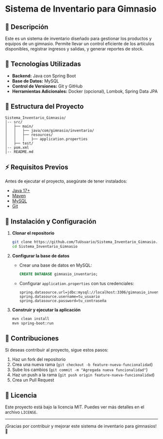# Sistema de Inventario para Gimnasio

## 📌 Descripción
Este es un sistema de inventario diseñado para gestionar los productos y equipos de un gimnasio. Permite llevar un control eficiente de los artículos disponibles, registrar ingresos y salidas, y generar reportes de stock.

## 🚀 Tecnologías Utilizadas
- **Backend:** Java con Spring Boot
- **Base de Datos:** MySQL
- **Control de Versiones:** Git y GitHub
- **Herramientas Adicionales:** Docker (opcional), Lombok, Spring Data JPA

## 📂 Estructura del Proyecto
```
Sistema_Inventario_Gimnasio/
│-- src/
│   ├── main/
│   │   ├── java/com/gimnasio/inventario/
│   │   ├── resources/
│   │   │   ├── application.properties
│   ├── test/
│-- pom.xml
│-- README.md
```

## ⚡ Requisitos Previos
Antes de ejecutar el proyecto, asegúrate de tener instalados:
- [Java 17+](https://www.oracle.com/java/technologies/javase/jdk17-archive-downloads.html)
- [Maven](https://maven.apache.org/download.cgi)
- [MySQL](https://dev.mysql.com/downloads/installer/)
- [Git](https://git-scm.com/downloads)

## 🔧 Instalación y Configuración
1. **Clonar el repositorio**
   ```sh
   git clone https://github.com/TuUsuario/Sistema_Inventario_Gimnasio.git
   cd Sistema_Inventario_Gimnasio
   ```
2. **Configurar la base de datos**
   - Crear una base de datos en MySQL:
     ```sql
     CREATE DATABASE gimnasio_inventario;
     ```
   - Configurar `application.properties` con tus credenciales:
     ```properties
     spring.datasource.url=jdbc:mysql://localhost:3306/gimnasio_inventario
     spring.datasource.username=tu_usuario
     spring.datasource.password=tu_contraseña
     ```

3. **Construir y ejecutar la aplicación**
   ```sh
   mvn clean install
   mvn spring-boot:run

## 🤝 Contribuciones
Si deseas contribuir al proyecto, sigue estos pasos:
1. Haz un fork del repositorio
2. Crea una nueva rama (`git checkout -b feature-nueva-funcionalidad`)
3. Sube los cambios (`git commit -m "Agregada nueva funcionalidad"`)
4. Haz un push a la rama (`git push origin feature-nueva-funcionalidad`)
5. Crea un Pull Request

## 📜 Licencia
Este proyecto está bajo la licencia MIT. Puedes ver más detalles en el archivo `LICENSE`.

---
¡Gracias por contribuir y mejorar este sistema de inventario para gimnasios! 💪
